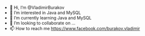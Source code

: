 - 👋 Hi, I’m @VladimirBurakov
- 👀 I’m interested in Java and MySQL
- 🌱 I’m currently learning Java and MySQL
- 💞️ I’m looking to collaborate on ...
- 📫 How to reach me https://www.facebook.com/burakov.vladimir

<!---
VladimirBurakov/VladimirBurakov is a ✨ special ✨ repository because its `README.md` (this file) appears on your GitHub profile.
You can click the Preview link to take a look at your changes.
--->
